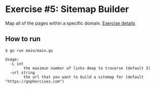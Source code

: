 # Exercise #5: Sitemap Builder

Map all of the pages within a specific domain. [Exercise details](https://github.com/gophercises/sitemap)

## How to run

```
$ go run main/main.go
```

```
Usage:
  -L int
        the maximun number of links deep to traverse (default 3)
  -url string
        the url that you want to build a sitemap for (default "https://gophercises.com")
```

